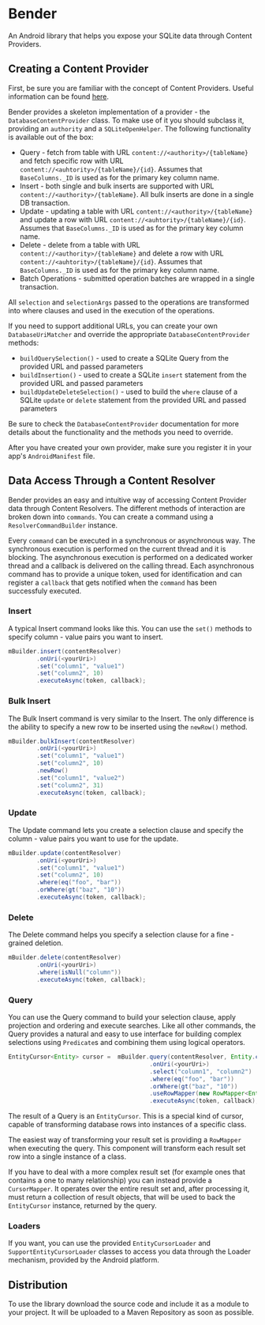 # Bender

An Android library that helps you expose your SQLite data through Content Providers.

## Creating a Content Provider
First, be sure you are familiar with the concept of Content Providers.
Useful information can be found [here](http://developer.android.com/guide/topics/providers/content-providers.html).

Bender provides a skeleton implementation of a provider - the `DatabaseContentProvider` class. To make use of it you
should subclass it, providing an `authority` and a `SQLiteOpenHelper`. The following functionality is available out of the box:
* Query - fetch from table with URL `content://<authority>/{tableName}` and fetch specific row with URL `content://<auhtority>/{tableName}/{id}`.
Assumes that `BaseColumns._ID` is used as for the primary key column name.
* Insert - both single and bulk inserts are supported with URL `content://<authority>/{tableName}`.
All bulk inserts are done in a single DB transaction.
* Update - updating a table with URL `content://<authority>/{tableName}` and update a row with URL `content://<auhtority>/{tableName}/{id}`.
Assumes that `BaseColumns._ID` is used as for the primary key column name.
* Delete - delete from a table with URL `content://<authority>/{tableName}` and delete a row with URL `content://<auhtority>/{tableName}/{id}`.
Assumes that `BaseColumns._ID` is used as for the primary key column name.
* Batch Operations - submitted operation batches are wrapped in a single transaction.

All `selection` and `selectionArgs` passed to the operations are transformed into where clauses and used in the execution of the operations.

If you need to support additional URLs, you can create your own `DatabaseUriMatcher` and override the appropriate `DatabaseContentProvider` methods:
* `buildQuerySelection()` - used to create a SQLite Query from the provided URL and passed parameters
* `buildInsertion()` - used to create a SQLite `insert` statement from the provided URL and passed parameters
* `buildUpdateDeleteSelection()` - used to build the `where` clause of a SQLite `update` or `delete` statement from the provided URL and passed parameters

Be sure to check the `DatabaseContentProvider` documentation for more details about the functionality and the methods you need to override.

After you have created your own provider, make sure you register it in your app's `AndroidManifest` file.

## Data Access Through a Content Resolver
Bender provides an easy and intuitive way of accessing Content Provider data through Content Resolvers.
The different methods of interaction are broken down into `commands`. You can create a command using a `ResolverCommandBuilder` instance.

Every `command` can be executed in a synchronous or asynchronous way.
The synchronous execution is performed on the current thread and it is blocking.
The asynchronous execution is performed on a dedicated worker thread and a callback is delivered on the calling thread.
Each asynchronous command has to provide a unique token, used for identification and can register a `callback` that gets
notified when the `command` has been successfuly executed.

### Insert
A typical Insert command looks like this. You can use the `set()` methods to specify column - value pairs you want to insert.

```java
mBuilder.insert(contentResolver)
        .onUri(<yourUri>)
        .set("column1", "value1")
        .set("column2", 10)
        .executeAsync(token, callback);
```

### Bulk Insert
The Bulk Insert command is very similar to the Insert. The only difference is the ability to specify a new row to be inserted
using the `newRow()` method.

```java
mBuilder.bulkInsert(contentResolver)
        .onUri(<yourUri>)
        .set("column1", "value1")
        .set("column2", 10)
        .newRow()
        .set("column1", "value2")
        .set("column2", 31)
        .executeAsync(token, callback);
```

### Update
The Update command lets you create a selection clause and specify the column - value pairs you want to use for the update.

```java
mBuilder.update(contentResolver)
        .onUri(<yourUri>)
        .set("column1", "value1")
        .set("column2", 10)
        .where(eq("foo", "bar"))
        .orWhere(gt("baz", "10"))
        .executeAsync(token, callback);
```

### Delete
The Delete command helps you specify a selection clause for a fine - grained deletion.
```java
mBuilder.delete(contentResolver)
        .onUri(<yourUri>)
        .where(isNull("column"))
        .executeAsync(token, callback);
```

### Query
You can use the Query command to build your selection clause, apply projection and ordering
and execute searches. Like all other commands, the Query provides a natural and easy to use interface
for building complex selections using `Predicate`s and combining them using logical operators.

```java
EntityCursor<Entity> cursor =  mBuilder.query(contentResolver, Entity.class)
                                        .onUri(<yourUri>)
                                        .select("column1", "column2")
                                        .where(eq("foo", "bar"))
                                        .orWhere(gt("baz", "10"))
                                        .useRowMapper(new RowMapper<Entity>(){..})
                                        .executeAsync(token, callback);
```
The result of a Query is an `EntityCursor`. This is a special kind of cursor, capable of transforming database rows into
instances of a specific class.

The easiest way of transforming your result set is providing a `RowMapper` when executing the query. This component will
transform each result set row into a single instance of a class.

If you have to deal with a more complex result set (for example ones that contains a one to many relationship) you can
instead provide a `CursorMapper`. It operates over the entire result set and, after processing it, must return a collection
of result objects, that will be used to back the `EntityCursor` instance, returned by the query.

### Loaders
If you want, you can use the provided `EntityCursorLoader` and `SupportEntityCursorLoader` classes to access you data
through the Loader mechanism, provided by the Android platform.

## Distribution
To use the library download the source code and include it as a module to your project.
It will be uploaded to a Maven Repository as soon as possible.
